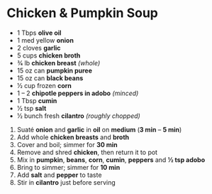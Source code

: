 # Chicken & Pumpkin Soup

* 1 Tbps **olive oil**
* 1 med yellow **onion**
* 2 cloves **garlic**
* 5 cups **chicken broth**
* 3⁄4 lb **chicken breast** *(whole)*
* 15 oz can **pumpkin puree**
* 15 oz can **black beans**
* 1⁄2 cup frozen **corn**
* 1 – 2 **chipotle peppers in adobo** *(minced)*
* 1 Tbsp **cumin**
* 1⁄2 tsp **salt**
* 1⁄2 bunch fresh **cilantro** *(roughly chopped)*

1. Suaté **onion** and **garlic** in **oil** on **medium** (**3 min** – **5 min**)
1. Add whole **chicken breasts** and **broth**
1. Cover and boil; simmer for **30 min**
1. Remove and shred **chicken**, then return it to pot
1. Mix in **pumpkin**, **beans**, **corn**, **cumin**, **peppers** and **1⁄2 tsp adobo**
1. Bring to simmer; simmer for **10 min**
1. Add **salt** and **pepper** to taste
1. Stir in **cilantro** just before serving
